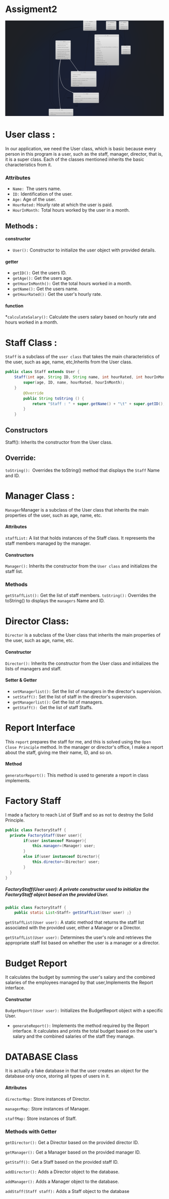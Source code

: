 # Assigment2
![alt text](https://github.com/AhmedAdel2003/Assigment2/blob/main/src/UML.png)
# User class :
In our application, we need the User class, which is basic because every person in this program is a user, such as the staff, manager, director, that is, it is a super class. Each of the classes mentioned inherits the basic characteristics from it.
### Attributes
* `Name: `The users name.
* `ID:` Identification of the user.
* `Age:` Age of the user.
* `HourRated:` Hourly rate at which the user is paid.
* `HourInMonth:` Total hours worked by the user in a month.


## Methods :
#### constructor
* `User():` Constructor to initialize the user object with provided details.
#### getter
* `getID():` Get the users ID.
* `getAge():` Get the users age.
* `getHourInMonth():` Get the total hours worked in a month.
* `getName():` Get the users name.
* `getHourRated():` Get the user's hourly rate.
#### function
*`calculateSalary():` Calculate the users salary based on hourly rate and hours worked in a month.


# Staff Class :
`Staff` is a subclass of the `user class` that takes the main characteristics of the user, such as age, name, etc,Inherits from the User class.

```java
public class Staff extends User {
    Staff(int age, String ID, String name, int hourRated, int hourInMonth) {
        super(age, ID, name, hourRated, hourInMonth);
    }
        @Override
        public String toString () {
            return "Staff : " + super.getName() + "\t" + super.getID();
        }
    }

```
## Constructors
Staff(): Inherits the constructor from the User class.
## Override:
`toString(): `Overrides the toString() method that displays the `Staff` Name and ID.


# Manager Class :
`Manager`Manager is a subclass of the User class that inherits the main properties of the user, such as age, name, etc.
#### Attributes
`staffList:` A list that holds instances of the Staff class. It represents the staff members managed by the manager.
#### Constructors
`Manager():` Inherits the constructor from the `User class` and initializes the staff list.
### Methods
`getStaffList():` Get the list of staff members.
`toString():` Overrides the toString() to displays the `managers` Name and ID.
# Director Class:
`Director` is a subclass of the User class that inherits the main properties of the user, such as age, name, etc.
#### Constructor
`Director():` Inherits the constructor from the User class and initializes the lists of managers and staff.
#### Setter & Getter

* `setManagerlist():` Set the list of managers in the director's supervision.
* `setStaff():` Set the list of staff in the director's supervision.
* `getManagerlist():` Get the list of managers.
* `getStaff(): `Get the list of staff Staffs.
# Report Interface
This `report` prepares the staff for me, and this is solved using the `Open Close Principle` method. In the manager or director's office, I make a report about the staff, giving me their name, ID, and so on.
#### Method
`generatorReport():` This method is used to generate a report in class implements.
# Factory Staff
I made a factory to reach List of Staff and so as not to destroy the Solid Principle.
```java
public class FactoryStaff {
  private FactoryStaff(User user){
        if(user instanceof Manager){
            this.manager=(Manager) user;
        }
        else if(user instanceof Director){
            this.director=(Director) user;
        } 
  }
}
```

##### FactoryStaff(User user): A private constructor used to initialize the FactoryStaff object based on the provided User.
```java
public class FactoryStaff {
    public static List<Staff> getStaffList(User user) ;}
```
`getStaffList(User user):` A static method that returns the staff list associated with the provided user, either a Manager or a Director.

`getStaffList(User user):` Determines the user's role and retrieves the appropriate staff list based on whether the user is a manager or a director.

# Budget Report
It calculates the budget by summing the user's salary and the combined salaries of the employees managed by that user,Implements the Report interface.

#### Constructor
`BudgetReport(User user):` Initializes the BudgetReport object with a specific User.

* `generateReport():` Implements the method required by the Report interface. It calculates and prints the total budget based on the user's salary and the combined salaries of the staff they manage.
# DATABASE Class
It is actually a fake database in that the user creates an object for the database only once, storing all types of users in it.
#### Attributes
`directorMap:` Store instances of Director.

`managerMap:` Store instances of Manager.

`staffMap:` Store instances of Staff.

### Methods with Getter
`getDirector():` Get a Director based on the provided director ID.

`getManager():` Get a Manager based on the provided manager ID.

`getStaff():` Get a Staff based on the provided staff ID.

`addDirector():` Adds a Director object to the database.

`addManager():` Adds a Manager object to the database.

`addStaff(Staff staff):` Adds a Staff object to the database
